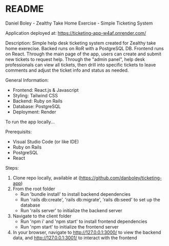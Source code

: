 # README

Daniel Boley - Zealthy Take Home Exercise - Simple Ticketing System

Application deployed at:
https://ticketing-app-w4af.onrender.com/

Description:
Simple help desk ticketing system created for Zealthy take home exerecise. Backed runs on RoR with a PostgreSQL DB. Frontend runs on React. Through the main page of the app, users can create and submit new tickets to request help. Through the "admin panel", help desk professionals can view all tickets, then drill into specific tickets to leave comments and adjust the ticket info and status as needed.

General Information:

- Frontend: React.js & Javascript
- Styling: Tailwind CSS
- Backend: Ruby on Rails
- Database: PostgreSQL
- Deployment: Render

To run the app locally...

Prerequisits:

- Visual Studio Code (or like IDE)
- Ruby on Rails
- PostgreSQL
- React

Steps:

1. Clone repo locally, available at (https://github.com/danboley/ticketing-app)
2. From the root folder
   - Run 'bundle install' to install backend dependencies
   - Run 'rails db:create', 'rails db:migrate', 'rails db:seed' to set up the database
   - Run 'rails server' to initialize the backend server
3. Navigate to the client folder
   - Run 'npm i' and 'npm start' to install frontend dependencies
   - Run 'npm start' to initialize the frontend server
4. In your browser, navigate to http://127.0.0.1:3000/ to view the backend data, and http://127.0.0.1:3001/ to interact with the frontend
